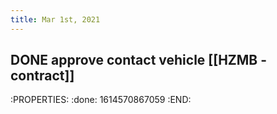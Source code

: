 ```yaml
---
title: Mar 1st, 2021
---
```


## DONE approve contact vehicle [[HZMB - contract]]
:PROPERTIES:
:done: 1614570867059
:END:
##
